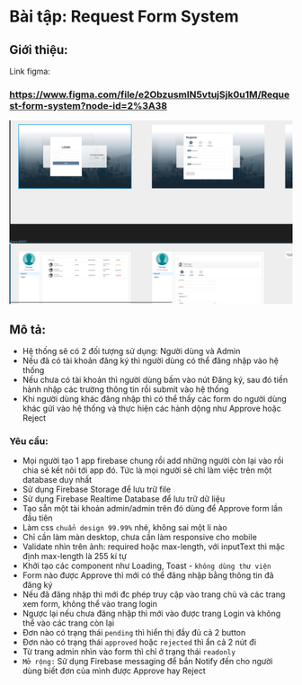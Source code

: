 # Bài tập: Request Form System

## Giới thiệu:

Link figma:

### https://www.figma.com/file/e2ObzusmlN5vtujSjk0u1M/Request-form-system?node-id=2%3A38

![requestSystem](./assets/requestSystem/1.png)

## Mô tả:

- Hệ thống sẽ có 2 đối tượng sử dụng: Người dùng và Admin
- Nếu đã có tài khoản đăng ký thì người dùng có thể đăng nhập vào hệ thống
- Nếu chưa có tài khoản thì người dùng bấm vào nút Đăng ký, sau đó tiền hành nhập các trường thông tin rồi submit vào hệ thống
- Khi người dùng khác đăng nhập thì có thể thấy các form do người dùng khác gửi vào hệ thống và thực hiện các hành dộng như Approve hoặc Reject

### Yêu cầu:

- Mọi người tạo 1 app firebase chung rồi add những người còn lại vào rồi chia sẻ kết nôi tới app đó. Tức là mọi người sẽ chỉ làm việc trên một database duy nhất
- Sử dụng Firebase Storage để lưu trữ file
- Sử dụng Firebase Realtime Database để lưu trữ dữ liệu
- Tạo sẵn một tài khoản admin/admin trên đó dùng để Approve form lần đầu tiên
- Làm css `chuẩn design 99.99%` nhé, không sai một li nào
- Chỉ cần làm màn desktop, chưa cần làm responsive cho mobile
- Validate nhìn trên ảnh: required hoặc max-length, với inputText thì mặc định max-length là 255 kí tự
- Khởi tạo các component như Loading, Toast - `không dùng thư viện`
- Form nào được Approve thì mới có thể đăng nhập bằng thông tin đã đăng ký
- Nếu đã đăng nhập thì mới đc phép truy cập vào trang chủ và các trang xem form, không thể vào trang login
- Ngược lại nếu chưa đăng nhập thì mới vào được trang Login và không thể vào các trang còn lại
- Đơn nào có trạng thái `pending` thì hiển thị đầy đủ cả 2 button
- Đơn nào có trạng thái `approved` hoặc `rejected` thì ẩn cả 2 nút đi
- Từ trang admin nhìn vào form thì chỉ ở trạng thái `readonly`
- `Mở rộng:` Sử dụng Firebase messaging để bắn Notify đến cho người dùng biết đơn của mình được Approve hay Reject
